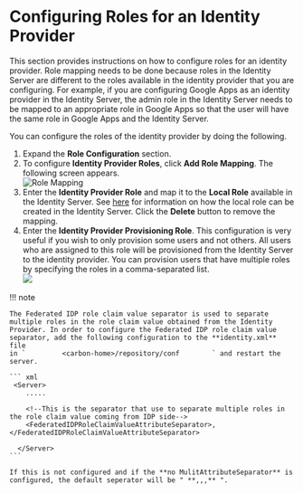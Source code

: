 # Configuring Roles for an Identity Provider

This section provides instructions on how to configure roles for an
identity provider. Role mapping needs to be done because roles in the
Identity Server are different to the roles available in the identity
provider that you are configuring. For example, if you are configuring
Google Apps as an identity provider in the Identity Server, the admin
role in the Identity Server needs to be mapped to an appropriate role in
Google Apps so that the user will have the same role in Google Apps and
the Identity Server.

You can configure the roles of the identity provider by doing the
following.

1.  Expand the **Role Configuration** section.
2.  To configure **Identity Provider Roles**, click **Add Role
    Mapping**. The following screen appears.  
    ![Role
    Mapping]( ../../assets/img/103329728/103329729.png "Role Mapping") 
3.  Enter the **Identity Provider Role** and map it to the **Local
    Role** available in the Identity Server. See
    [here](Configuring-Roles-and-Permissions_103330369.html#ConfiguringRolesandPermissions-addU)
    for information on how the local role can be created in the Identity
    Server. Click the **Delete** button to remove the mapping.
4.  Enter the **Identity Provider Provisioning Role**. This
    configuration is very useful if you wish to only provision some
    users and not others. All users who are assigned to this role will
    be provisioned from the Identity Server to the identity provider.
    You can provision users that have multiple roles by specifying the
    roles in a comma-separated list.  
    ![]( ../../assets/img/103329728/103329730.png) 

!!! note
    
    The Federated IDP role claim value separator is used to separate
    multiple roles in the role claim value obtained from the Identity
    Provider. In order to configure the Federated IDP role claim value
    separator, add the following configuration to the **identity.xml** file
    in `         <carbon-home>/repository/conf        ` and restart the
    server.
    
    ``` xml
     <Server>  
        .....
        
        <!--This is the separator that use to separate multiple roles in the role claim value coming from IDP side-->
        <FederatedIDPRoleClaimValueAttributeSeparator>,</FederatedIDPRoleClaimValueAttributeSeparator>
    
      </Server>
    ```
    
    If this is not configured and if the **no MulitAttributeSeparator** is
    configured, the default seperator will be " **,,,** ".
    
